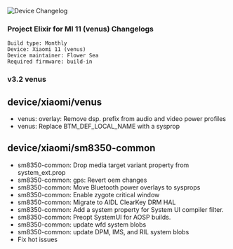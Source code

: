![Device Changelog](https://i.imgur.com/C0Wcdr5.png)

### Project Elixir for MI 11 (venus) Changelogs

```
Build type: Monthly
Device: Xiaomi 11 (venus)
Device maintainer: Flower Sea
Required firmware: build-in
```


### v3.2 venus

## device/xiaomi/venus
* venus: overlay: Remove dsp. prefix from audio and video power profiles
* venus: Replace BTM_DEF_LOCAL_NAME with a sysprop

## device/xiaomi/sm8350-common
* sm8350-common: Drop media target variant property from system_ext.prop
* sm8350-common: gps: Revert oem changes 
* sm8350-common: Move Bluetooth power overlays to sysprops 
* sm8350-common: Enable zygote critical window 
* sm8350-common: Migrate to AIDL ClearKey DRM HAL 
* sm8350-common: Add a system property for System UI compiler filter. 
* sm8350-common: Preopt SystemUI for AOSP builds.
* sm8350-common: update wfd system blobs 
* sm8350-common: update DPM, IMS, and RIL system blobs
* Fix hot issues
